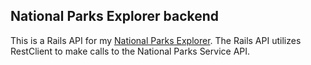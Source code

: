## National Parks Explorer backend

This is a Rails API for my [National Parks Explorer](https://github.com/josephdlawson21/national_parks_explorer_frontend). The Rails API utilizes RestClient to make calls to the National Parks Service API.
